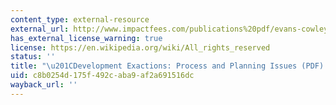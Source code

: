 ```yaml
---
content_type: external-resource
external_url: http://www.impactfees.com/publications%20pdf/evans-cowley-planning.pdf
has_external_license_warning: true
license: https://en.wikipedia.org/wiki/All_rights_reserved
status: ''
title: "\u201CDevelopment Exactions: Process and Planning Issues (PDF).\u201D"
uid: c8b0254d-175f-492c-aba9-af2a691516dc
wayback_url: ''
---
```

